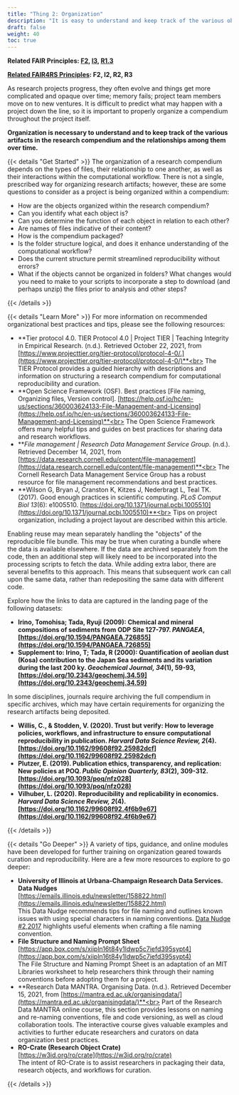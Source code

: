 ```yaml
---
title: "Thing 2: Organization"
description: "It is easy to understand and keep track of the various objects in the research compendium and their relationship over time."
draft: false
weight: 40
toc: true
---
```

**Related FAIR Principles: [F2](https://www.go-fair.org/fair-principles/f2-data-described-rich-metadata/), [I3](https://www.go-fair.org/fair-principles/i3-metadata-include-qualified-references-metadata/), [R1.3](https://www.go-fair.org/fair-principles/r1-3-metadata-meet-domain-relevant-community-standards/)**

**[Related FAIR4RS Principles](https://doi.org/10.15497/RDA00068): F2, I2, R2, R3**

As research projects progress, they often evolve and things get more complicated and opaque over time; memory fails; project team members move on to new ventures. It is difficult to predict what may happen with a project down the line, so it is important to properly organize a compendium throughout the project itself.

**Organization is necessary to understand and to keep track of the various artifacts in the research compendium and the relationships among them over time.**


{{< details "Get Started" >}}
The organization of a research compendium depends on the types of files, their relationship to one another, as well as their interactions within the computational workflow. There is not a single, prescribed way for organizing research artifacts; however, these are some questions to consider as a project is being organized within a compendium:

- How are the objects organized within the research compendium?
- Can you identify what each object is?
- Can you determine the function of each object in relation to each other?
- Are names of files indicative of their content?
- How is the compendium packaged?
- Is the folder structure logical, and does it enhance understanding of the computational workflow?
- Does the current structure permit streamlined reproducibility without errors?
- What if the objects cannot be organized in folders? What changes would you need to make to your scripts to incorporate a step to download (and perhaps unzip) the files prior to analysis and other steps?

{{< /details >}}

{{< details "Learn More" >}}
For more information on recommended organizational best practices and tips, please see the following resources:

- **Tier protocol 4.0. TIER Protocol 4.0 | Project TIER | Teaching Integrity in Empirical Research. (n.d.). Retrieved October 22, 2021, from [https://www.projecttier.org/tier-protocol/protocol-4-0/.](https://www.projecttier.org/tier-protocol/protocol-4-0/)**<br>
The TIER Protocol provides a guided hierarchy with descriptions and information on structuring a research compendium for computational reproducibility and curation.
- **Open Science Framework (OSF). Best practices [File naming, Organizing files, Version control]. [https://help.osf.io/hc/en-us/sections/360003624133-File-Management-and-Licensing](https://help.osf.io/hc/en-us/sections/360003624133-File-Management-and-Licensing)**<br>
The Open Science Framework offers many helpful tips and guides on best practices for sharing data and research workflows.
- ***File management | Research Data Management Service Group*. (n.d.). Retrieved December 14, 2021, from [https://data.research.cornell.edu/content/file-management](https://data.research.cornell.edu/content/file-management)**<br>
The Cornell Research Data Management Service Group has a robust resource for file management recommendations and best practices.
- **Wilson G, Bryan J, Cranston K, Kitzes J, Nederbragt L, Teal TK. (2017). Good enough practices in scientific computing. *PLoS Comput Biol 13*(6): e1005510. [https://doi.org/10.1371/journal.pcbi.1005510](https://doi.org/10.1371/journal.pcbi.1005510)**<br>
Tips on project organization, including a project layout are described within this article.

Enabling reuse may mean separately handling the "objects" of the reproducible file bundle. This may be true when curating a bundle where the data is available elsewhere. If the data are archived separately from the code, then an additional step will likely need to be incorporated into the processing scripts to fetch the data. While adding extra labor, there are several benefits to this approach. This means that subsequent work can call upon the same data, rather than redepositing the same data with different code.

Explore how the links to data are captured in the landing page of the following datasets:

- **Irino, Tomohisa; Tada, Ryuji (2009): Chemical and mineral compositions of sediments from ODP Site 127-797. *PANGAEA*, [https://doi.org/10.1594/PANGAEA.726855](https://doi.org/10.1594/PANGAEA.726855)**
- **Supplement to: Irino, T; Tada, R (2000): Quantification of aeolian dust (Kosa) contribution to the Japan Sea sediments and its variation during the last 200 ky.
*Geochemical Journal, 34*(1), 59-93, [https://doi.org/10.2343/geochemj.34.59](https://doi.org/10.2343/geochemj.34.59)**

In some disciplines, journals require archiving the full compendium in specific archives, which may have certain requirements for organizing the research artifacts being deposited.

- **Willis, C., & Stodden, V. (2020). Trust but verify: How to leverage policies, workflows, and infrastructure to ensure computational reproducibility in publication. *Harvard Data Science Review, 2*(4). [https://doi.org/10.1162/99608f92.25982dcf](https://doi.org/10.1162/99608f92.25982dcf)**
- **Plutzer, E. (2019). Publication ethics, transparency, and replication: New policies at POQ. *Public Opinion Quarterly, 83*(2), 309-312. [https://doi.org/10.1093/poq/nfz028](https://doi.org/10.1093/poq/nfz028)**
- **Vilhuber, L. (2020). Reproducibility and replicability in economics. *Harvard Data Science Review, 2*(4). [https://doi.org/10.1162/99608f92.4f6b9e67](https://doi.org/10.1162/99608f92.4f6b9e67)**

{{< /details >}}

{{< details "Go Deeper" >}}
A variety of tips, guidance, and online modules have been developed for further training on organization geared towards curation and reproducibility. Here are a few more resources to explore to go deeper:
 
- **University of Illinois at Urbana-Champaign Research Data Services. Data Nudges**<br>
[https://emails.illinois.edu/newsletter/158822.html](https://emails.illinois.edu/newsletter/158822.html)<br>
This Data Nudge recommends tips for file naming and outlines known issues with using special characters in naming conventions. [Data Nudge #2,2017](https://emails.illinois.edu/newsletter/160474.html) highlights useful elements when crafting a file naming convention.
- **File Structure and Naming Prompt Sheet**<br>
[https://app.box.com/s/xiipln16t84y1ldwp5c7iefd395sypt4](https://app.box.com/s/xiipln16t84y1ldwp5c7iefd395sypt4)<br>
The File Structure and Naming Prompt Sheet is an adaptation of an MIT Libraries worksheet to help researchers think through their naming conventions before adopting them for a project.
- **Research Data MANTRA. Organising Data. (n.d.). Retrieved December 15, 2021, from [https://mantra.ed.ac.uk/organisingdata/](https://mantra.ed.ac.uk/organisingdata/)**<br>
Part of the Research Data MANTRA online course, this section provides lessons on naming and re-naming conventions, file and code versioning, as well as cloud collaboration tools. The interactive course gives valuable examples and activities to further educate researchers and curators on data organization best practices.
- **RO-Crate (Research Object Crate)**<br>
[https://w3id.org/ro/crate](https://w3id.org/ro/crate)<br>
The intent of RO-Crate is to assist researchers in packaging their data, research objects, and workflows for curation.

{{< /details >}}
